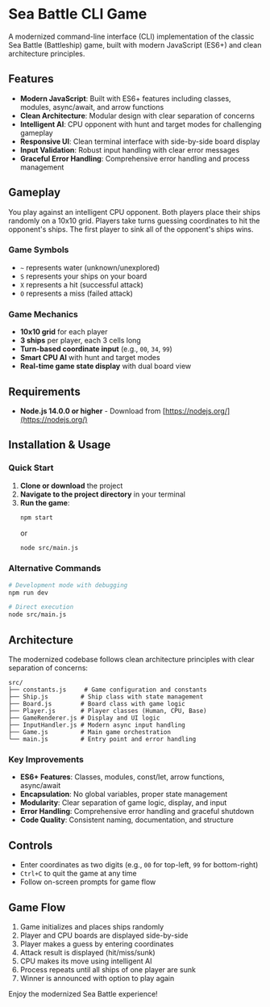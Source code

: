 # Sea Battle CLI Game

A modernized command-line interface (CLI) implementation of the classic Sea Battle (Battleship) game, built with modern JavaScript (ES6+) and clean architecture principles.

## Features

- **Modern JavaScript**: Built with ES6+ features including classes, modules, async/await, and arrow functions
- **Clean Architecture**: Modular design with clear separation of concerns
- **Intelligent AI**: CPU opponent with hunt and target modes for challenging gameplay
- **Responsive UI**: Clean terminal interface with side-by-side board display
- **Input Validation**: Robust input handling with clear error messages
- **Graceful Error Handling**: Comprehensive error handling and process management

## Gameplay

You play against an intelligent CPU opponent. Both players place their ships randomly on a 10x10 grid. Players take turns guessing coordinates to hit the opponent's ships. The first player to sink all of the opponent's ships wins.

### Game Symbols
- `~` represents water (unknown/unexplored)
- `S` represents your ships on your board
- `X` represents a hit (successful attack)
- `O` represents a miss (failed attack)

### Game Mechanics
- **10x10 grid** for each player
- **3 ships** per player, each 3 cells long
- **Turn-based coordinate input** (e.g., `00`, `34`, `99`)
- **Smart CPU AI** with hunt and target modes
- **Real-time game state display** with dual board view

## Requirements

- **Node.js 14.0.0 or higher** - Download from [https://nodejs.org/](https://nodejs.org/)

## Installation & Usage

### Quick Start
1. **Clone or download** the project
2. **Navigate to the project directory** in your terminal
3. **Run the game**:
   ```bash
   npm start
   ```
   or
   ```bash
   node src/main.js
   ```

### Alternative Commands
```bash
# Development mode with debugging
npm run dev

# Direct execution
node src/main.js
```

## Architecture

The modernized codebase follows clean architecture principles with clear separation of concerns:

```
src/
├── constants.js     # Game configuration and constants
├── Ship.js         # Ship class with state management
├── Board.js        # Board class with game logic
├── Player.js       # Player classes (Human, CPU, Base)
├── GameRenderer.js # Display and UI logic
├── InputHandler.js # Modern async input handling
├── Game.js         # Main game orchestration
└── main.js         # Entry point and error handling
```

### Key Improvements
- **ES6+ Features**: Classes, modules, const/let, arrow functions, async/await
- **Encapsulation**: No global variables, proper state management
- **Modularity**: Clear separation of game logic, display, and input
- **Error Handling**: Comprehensive error handling and graceful shutdown
- **Code Quality**: Consistent naming, documentation, and structure

## Controls

- Enter coordinates as two digits (e.g., `00` for top-left, `99` for bottom-right)
- `Ctrl+C` to quit the game at any time
- Follow on-screen prompts for game flow

## Game Flow

1. Game initializes and places ships randomly
2. Player and CPU boards are displayed side-by-side
3. Player makes a guess by entering coordinates
4. Attack result is displayed (hit/miss/sunk)
5. CPU makes its move using intelligent AI
6. Process repeats until all ships of one player are sunk
7. Winner is announced with option to play again

Enjoy the modernized Sea Battle experience! 